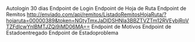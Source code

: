 Autologin 30 dias
Endpoint de Login
Endpoint de Hoja de Ruta
Endpoint de Remitos
http://enviado.com/api/remitos/ListadoRemitosHojaRuta/?hojaruta=00000389&token=NGtyTmxJaDlDSHNla3BBZTVZTm12RVEybjRoVTZFdlcwYnlBMTJZQi9iMD06MA==
Endpoint de Motivos
Endpoint de Estadoentregado
Endpoint de Estadoproblema
